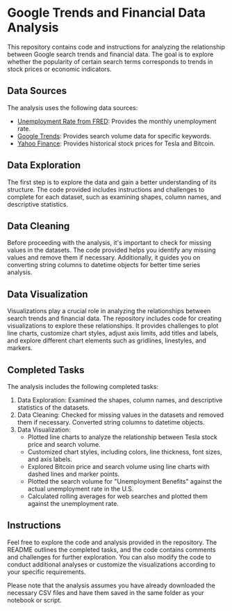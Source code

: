 
# Google Trends and Financial Data Analysis

This repository contains code and instructions for analyzing the relationship between Google search trends and financial data. The goal is to explore whether the popularity of certain search terms corresponds to trends in stock prices or economic indicators.

## Data Sources

The analysis uses the following data sources:

-   [Unemployment Rate from FRED](https://fred.stlouisfed.org/series/UNRATE/): Provides the monthly unemployment rate.
-   [Google Trends](https://trends.google.com/trends/explore): Provides search volume data for specific keywords.
-   [Yahoo Finance](https://finance.yahoo.com/): Provides historical stock prices for Tesla and Bitcoin.

## Data Exploration

The first step is to explore the data and gain a better understanding of its structure. The code provided includes instructions and challenges to complete for each dataset, such as examining shapes, column names, and descriptive statistics.

## Data Cleaning

Before proceeding with the analysis, it's important to check for missing values in the datasets. The code provided helps you identify any missing values and remove them if necessary. Additionally, it guides you on converting string columns to datetime objects for better time series analysis.

## Data Visualization

Visualizations play a crucial role in analyzing the relationships between search trends and financial data. The repository includes code for creating visualizations to explore these relationships. It provides challenges to plot line charts, customize chart styles, adjust axis limits, add titles and labels, and explore different chart elements such as gridlines, linestyles, and markers.

## Completed Tasks

The analysis includes the following completed tasks:

1.  Data Exploration: Examined the shapes, column names, and descriptive statistics of the datasets.
2.  Data Cleaning: Checked for missing values in the datasets and removed them if necessary. Converted string columns to datetime objects.
3.  Data Visualization:
    -   Plotted line charts to analyze the relationship between Tesla stock price and search volume.
    -   Customized chart styles, including colors, line thickness, font sizes, and axis labels.
    -   Explored Bitcoin price and search volume using line charts with dashed lines and marker points.
    -   Plotted the search volume for "Unemployment Benefits" against the actual unemployment rate in the U.S.
    -   Calculated rolling averages for web searches and plotted them against the unemployment rate.

## Instructions

Feel free to explore the code and analysis provided in the repository. The README outlines the completed tasks, and the code contains comments and challenges for further exploration. You can also modify the code to conduct additional analyses or customize the visualizations according to your specific requirements.

Please note that the analysis assumes you have already downloaded the necessary CSV files and have them saved in the same folder as your notebook or script.